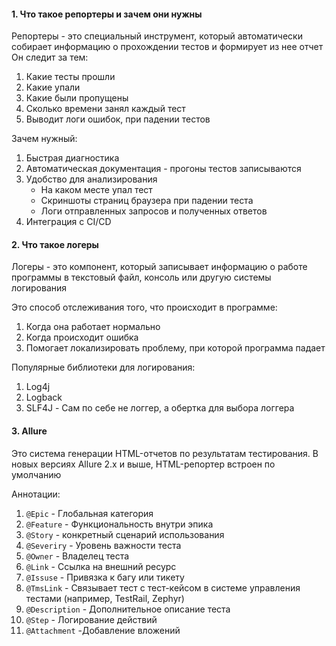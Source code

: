 #### 1. Что такое репортеры и зачем они нужны 
Репортеры - это специальный инструмент, который автоматически собирает информацию о прохождении тестов и формирует из нее отчет
Он следит за тем:
1. Какие тесты прошли
2. Какие упали
3. Какие были пропущены
4. Сколько времени занял каждый тест
5. Выводит логи ошибок, при падении тестов

Зачем нужный:
1. Быстрая диагностика
2. Автоматическая документация - прогоны тестов записываются 
3. Удобство для анализирования
	- На каком месте упал тест
	- Скриншоты страниц браузера при падении теста
	- Логи отправленных запросов и полученных ответов
4. Интеграция с CI/CD 

#### 2. Что такое логеры 
Логеры - это компонент, который записывает информацию о работе программы в текстовый файл, консоль или другую системы логирования

Это способ отслеживания того, что происходит в программе:
1. Когда она работает нормально
2. Когда происходит ошибка
3. Помогает локализировать проблему, при которой программа падает

Популярные библиотеки для логирования:
1. Log4j
2. Logback
3. SLF4J - Сам по себе не логгер, а обертка для выбора логгера 


#### 3. Allure
Это система генерации HTML-отчетов по результатам тестирования. В новых версиях Allure 2.x и выше, HTML-репортер встроен по умолчанию

Аннотации:
1. `@Epic` - Глобальная категория 
2. `@Feature` - Функциональность внутри эпика 
3. `@Story` - конкретный сценарий использования 
4. `@Severiry` - Уровень важности теста
5. `@Owner` - Владелец теста
6. `@Link` - Ссылка на внешний ресурс
7. `@Issuse` - Привязка к багу или тикету
8. `@TmsLink` - Связывает тест с тест-кейсом в системе управления тестами (например, TestRail, Zephyr)
9. `@Description` - Дополнительное описание теста
10. `@Step` - Логирование действий
11. `@Attachment` -Добавление вложений

